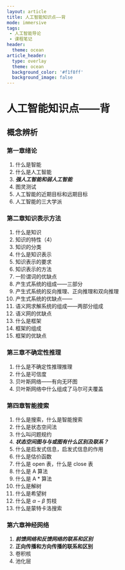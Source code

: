 ```yaml
---
layout: article
title: 人工智能知识点——背
mode: immersive
tags:
 - 人工智能导论
 - 课程笔记
header:
  theme: ocean
article_header:
  type: overlay
  theme: ocean
  background_color: '#f1f8ff'
  background_image: false
---
```

# 人工智能知识点——背
## 概念辨析
### 第一章绪论
1. 什么是智能
3. 什么是人工智能
4. ***强人工智能和弱人工智能***
5. 图灵测试
6. 人工智能的近期目标和远期目标
7. 人工智能的三大学派
### 第二章知识表示方法	
1. 什么是知识
2.  知识的特性（4）
3. 知识的分类
4. 什么是知识表示
5. 知识表示的要求
6. 知识表示的方法
7. 一阶谓词的优缺点
8. 产生式系统的组成——三部分
9. 产生式系统的反向推理、正向推理和双向推理
10. 产生式系统的优缺点——
11. 语义网求解系统的组成——两部分组成
12. 语义网的优缺点
13. 什么是框架
14. 框架的组成
15. 框架的优缺点
### 第三章不确定性推理
1. 什么是不确定性推理推理
2. 什么是可信度
3. 贝叶斯网络——有向无环图
4. 贝叶斯网络中什么组成了马尔可夫覆盖
### 第四章智能搜索
1. 什么是搜索，什么是智能搜索
2. 什么是状态空间法
3. 什么叫问题规约
4. ***状态空间图与与或图有什么区别及联系？***
5. 什么是启发式信息，启发式信息的作用
6. 什么是估价函数
7. 什么是 open 表，什么是 close 表
8. 什么是 A 算法
9. 什么是 A * 算法
10. 什么是解树
11. 什么是希望树
12. 什么是 $\alpha-\beta$ 剪枝
13. 什么是蒙特卡洛搜索
### 第六章神经网络
1. ***前馈网络和反馈网络的联系和区别***
2. **正向传播和方向传播的联系和区别**
3. 卷积核 
4. 池化层
